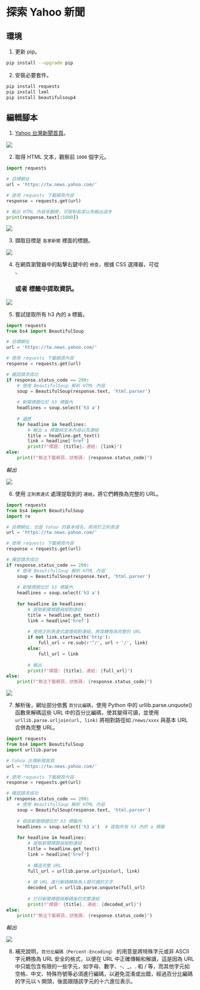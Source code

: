 # 探索 Yahoo 新聞

## 環境

1. 更新 pip。

```bash
pip install --upgrade pip
```

2. 安裝必要套件。

```bash
pip install requests
pip install lxml
pip install beautifulsoup4
```

## 編輯腳本

1. [Yahoo 台灣新聞首頁](https://tw.news.yahoo.com/)。

![](images/img_04.png)

2. 取得 HTML 文本，觀察前 `1000` 個字元。

```python
import requests

# 目標網址
url = 'https://tw.news.yahoo.com/'

# 使用 requests 下載網頁內容
response = requests.get(url)

# 輸出 HTML 內容來觀察，可限制長度以免輸出過多
print(response.text[:1000])
```

![](images/img_05.png)


3. 擷取目標是 `各家新聞` 裡面的標題。 

![](images/img_06.png)

4. 在網頁瀏覽器中的點擊右鍵中的 `檢查`，根據 CSS 選擇器，可從 <div>、<h3> 或者 <a> 標籤中提取資訊。

![](images/img_07.png)

5. 嘗試提取所有 h3 內的 a 標籤。

```python
import requests
from bs4 import BeautifulSoup

# 目標網址
url = 'https://tw.news.yahoo.com/'

# 使用 requests 下載網頁內容
response = requests.get(url)

# 確認請求成功
if response.status_code == 200:
    # 使用 BeautifulSoup 解析 HTML 內容
    soup = BeautifulSoup(response.text, 'html.parser')
    
    # 新聞標題位於 h3 標籤內
    headlines = soup.select('h3 a')
    
    # 遍歷
    for headline in headlines:
        # 輸出 a 標籤純文本內容以及連結
        title = headline.get_text()
        link = headline['href']
        print(f"標題: {title}，連結: {link}")
else:
    print(f"無法下載網頁，狀態碼: {response.status_code}")
```

_輸出_

![](images/img_08.png)

6. 使用 `正則表達式` 處理提取到的 `連結`，將它們轉換為完整的 URL。

```python
import requests
from bs4 import BeautifulSoup
import re

# 目標網址，也是 Yahoo 的基本域名，將用於正則表達
url = 'https://tw.news.yahoo.com/'

# 使用 requests 下載網頁內容
response = requests.get(url)

# 確認請求成功
if response.status_code == 200:
    # 使用 BeautifulSoup 解析 HTML 內容
    soup = BeautifulSoup(response.text, 'html.parser')
    
    # 新聞標題位於 h3 標籤內
    headlines = soup.select('h3 a') 
    
    for headline in headlines:
        # 提取新聞標題與相對連結
        title = headline.get_text()
        link = headline['href']
        
        # 使用正則表達式處理相對連結，將其轉換為完整的 URL
        if not link.startswith('http'):
            full_url = re.sub(r'^/', url + '/', link)
        else:
            full_url = link
        
        # 輸出
        print(f"標題: {title}，連結: {full_url}")
else:
    print(f"無法下載網頁，狀態碼: {response.status_code}")
```

![](images/img_09.png)

7. 解析後，網址部分依舊 `百分比編碼`，使用 Python 中的 urllib.parse.unquote() 函數來解碼這些 URL 中的百分比編碼，使其變得可讀，並使用 `urllib.parse.urljoin(url, link)` 將相對路徑如 `/news/xxxx` 與基本 URL 合併為完整 URL。

```python
import requests
from bs4 import BeautifulSoup
import urllib.parse

# Yahoo 台灣新聞首頁
url = 'https://tw.news.yahoo.com/'

# 使用 requests 下載網頁內容
response = requests.get(url)

# 確認請求成功
if response.status_code == 200:
    # 使用 BeautifulSoup 解析 HTML 內容
    soup = BeautifulSoup(response.text, 'html.parser')
    
    # 假設新聞標題位於 h3 標籤內
    headlines = soup.select('h3 a')  # 提取所有 h3 內的 a 標籤
    
    for headline in headlines:
        # 提取新聞標題與相對連結
        title = headline.get_text()
        link = headline['href']
        
        # 構造完整 URL
        full_url = urllib.parse.urljoin(url, link)
        
        # 將 URL 進行解碼轉換為人類可讀的文字
        decoded_url = urllib.parse.unquote(full_url)
        
        # 打印新聞標題與解碼後的完整連結
        print(f"標題: {title}, 連結: {decoded_url}")
else:
    print(f"無法下載網頁，狀態碼: {response.status_code}")
```

_輸出_

![](images/img_10.png)

8. 補充說明，`百分比編碼（Percent-Encoding）` 的用意是將特殊字元或非 ASCII 字元轉換為 URL 安全的格式，以便在 URL 中正確傳輸和解讀，這是因為 URL 中只能包含有限的一些字元，如字母、數字、-、_、. 和 / 等，而其他字元如空格、中文、特殊符號等必須進行編碼，以避免混淆或出錯，經過百分比編碼的字元以 `%` 開頭，後面跟隨該字元的十六進位表示。